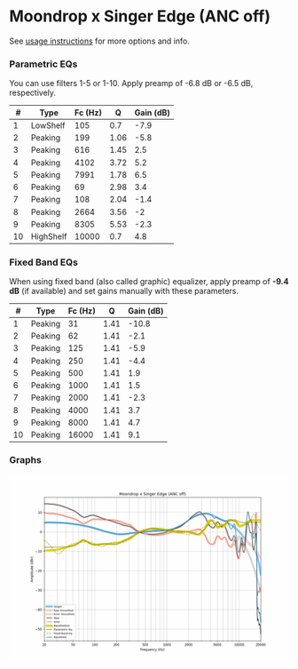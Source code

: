# Moondrop x Singer Edge (ANC off)
See [usage instructions](https://github.com/jaakkopasanen/AutoEq#usage) for more options and info.

### Parametric EQs
You can use filters 1-5 or 1-10. Apply preamp of -6.8 dB or -6.5 dB, respectively.

|   # | Type      |   Fc (Hz) |    Q |   Gain (dB) |
|-----|-----------|-----------|------|-------------|
|   1 | LowShelf  |       105 | 0.7  |        -7.9 |
|   2 | Peaking   |       199 | 1.06 |        -5.8 |
|   3 | Peaking   |       616 | 1.45 |         2.5 |
|   4 | Peaking   |      4102 | 3.72 |         5.2 |
|   5 | Peaking   |      7991 | 1.78 |         6.5 |
|   6 | Peaking   |        69 | 2.98 |         3.4 |
|   7 | Peaking   |       108 | 2.04 |        -1.4 |
|   8 | Peaking   |      2664 | 3.56 |        -2   |
|   9 | Peaking   |      8305 | 5.53 |        -2.3 |
|  10 | HighShelf |     10000 | 0.7  |         4.8 |

### Fixed Band EQs
When using fixed band (also called graphic) equalizer, apply preamp of **-9.4 dB** (if available) and set gains manually with these parameters.

|   # | Type    |   Fc (Hz) |    Q |   Gain (dB) |
|-----|---------|-----------|------|-------------|
|   1 | Peaking |        31 | 1.41 |       -10.8 |
|   2 | Peaking |        62 | 1.41 |        -2.1 |
|   3 | Peaking |       125 | 1.41 |        -5.9 |
|   4 | Peaking |       250 | 1.41 |        -4.4 |
|   5 | Peaking |       500 | 1.41 |         1.9 |
|   6 | Peaking |      1000 | 1.41 |         1.5 |
|   7 | Peaking |      2000 | 1.41 |        -2.3 |
|   8 | Peaking |      4000 | 1.41 |         3.7 |
|   9 | Peaking |      8000 | 1.41 |         4.7 |
|  10 | Peaking |     16000 | 1.41 |         9.1 |

### Graphs
![](./Moondrop%20x%20Singer%20Edge%20(ANC%20off).png)
